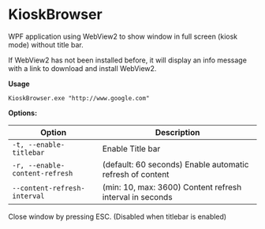 # KioskBrowser
WPF application using WebView2 to show window in full screen (kiosk mode) without title bar.

If WebView2 has not been installed before, it will display an info message with a link to download and install WebView2.

**Usage**
```console
KioskBrowser.exe "http://www.google.com"
```

**Options:**

| Option | Description |
| --- | --- |
| <code>-t, --enable-titlebar</code>| Enable Title bar |
| <code>-r, --enable-content-refresh</code> |  (default: 60 seconds) Enable automatic refresh of content |
| <code>--content-refresh-interval</code> | (min: 10, max: 3600) Content refresh interval in seconds |

Close window by pressing ESC. (Disabled when titlebar is enabled)
